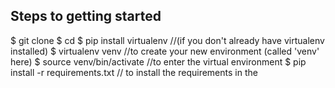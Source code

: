 ## Steps to getting started
$ git clone <repo>
$ cd <repo>
$ pip install virtualenv  //(if you don't already have virtualenv installed)
$ virtualenv venv  //to create your new environment (called 'venv' here)
$ source venv/bin/activate //to enter the virtual environment
$ pip install -r requirements.txt // to install the requirements in the